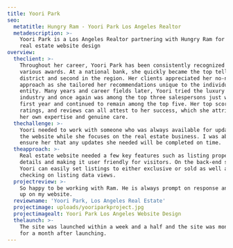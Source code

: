```yaml
---
title: Yoori Park
seo:
  metatitle: Hungry Ram - Yoori Park Los Angeles Realtor
  metadescription: >-
    Yoori Park is a Los Angeles Realtor partnering with Hungry Ram for a luxury
    real estate website design
overview:
  theclient: >-
    Throughout her career, Yoori Park has been consistently recognized for
    various awards. At a national bank, she quickly became the top teller in the
    district and second in the region. Her clients appreciated her no-nonsense
    approach as she tailored her recommendations unique to the individual and/or
    entity. Many years and career fields later, Yoori tried the luxury auto
    industry and once again was among the top three salespersons just within the
    first year and continued to remain among the top five. Her top scores,
    ratings, and reviews can all attest to her success, which she attributes to
    her own expertise and genuine care.
  thechallenge: >-
    Yoori needed to work with someone who was always available for updates on
    the website while she focuses on the real estate business. I was able to
    ensure her that any updates she needed will be completed on time.
  theapproach: >-
    Real estate website needed a few key features such as listing property
    details and making it user friendly for visitors. On the back-end side,
    Yoori can easily set listings to either exclusive or sold as well as
    checking on listing data views.
  projectreview: >-
    So happy to be working with Ram. He is always prompt on response and follows
    up on my website.
  reviewname: 'Yoori Park, Los Angeles Real Estate'
  projectimage: uploads/yooriparkproject.jpg
  projectimagealt: Yoori Park Los Angeles Website Design
  thelaunch: >-
    The site was launched within a week and a half and the site was monitored
    for a month after launching.
---
```


